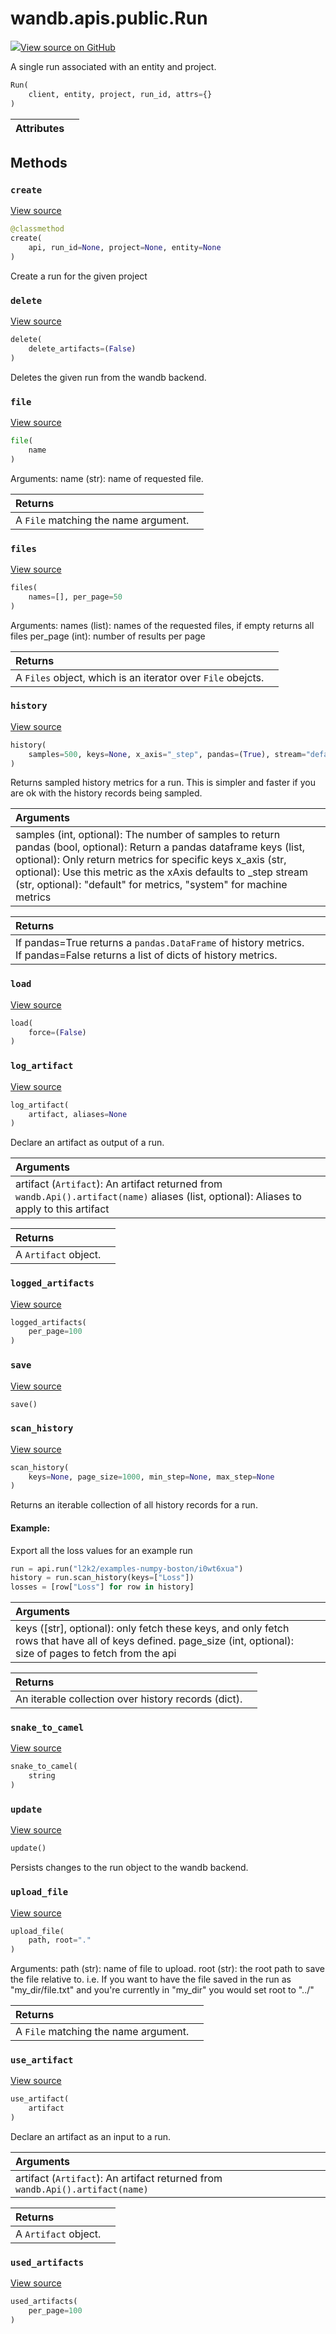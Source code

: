 # wandb.apis.public.Run

[![](https://www.tensorflow.org/images/GitHub-Mark-32px.png)View source on GitHub](https://www.github.com/wandb/client/tree/v0.11.0/wandb/apis/public.py#L846-L1403)

A single run associated with an entity and project.

```python
Run(
    client, entity, project, run_id, attrs={}
)
```

| Attributes |  |
| :--- | :--- |


## Methods

### `create` <a id="create"></a>

[View source](https://www.github.com/wandb/client/tree/v0.11.0/wandb/apis/public.py#L928-L968)

```python
@classmethod
create(
    api, run_id=None, project=None, entity=None
)
```

Create a run for the given project

### `delete` <a id="delete"></a>

[View source](https://www.github.com/wandb/client/tree/v0.11.0/wandb/apis/public.py#L1063-L1097)

```python
delete(
    delete_artifacts=(False)
)
```

Deletes the given run from the wandb backend.

### `file` <a id="file"></a>

[View source](https://www.github.com/wandb/client/tree/v0.11.0/wandb/apis/public.py#L1159-L1168)

```python
file(
    name
)
```

Arguments: name \(str\): name of requested file.

| Returns |  |
| :--- | :--- |
| A `File` matching the name argument. |  |

### `files` <a id="files"></a>

[View source](https://www.github.com/wandb/client/tree/v0.11.0/wandb/apis/public.py#L1147-L1157)

```python
files(
    names=[], per_page=50
)
```

Arguments: names \(list\): names of the requested files, if empty returns all files per\_page \(int\): number of results per page

| Returns |  |
| :--- | :--- |
| A `Files` object, which is an iterator over `File` obejcts. |  |

### `history` <a id="history"></a>

[View source](https://www.github.com/wandb/client/tree/v0.11.0/wandb/apis/public.py#L1193-L1232)

```python
history(
    samples=500, keys=None, x_axis="_step", pandas=(True), stream="default"
)
```

Returns sampled history metrics for a run. This is simpler and faster if you are ok with the history records being sampled.

| Arguments |  |
| :--- | :--- |
| samples \(int, optional\): The number of samples to return pandas \(bool, optional\): Return a pandas dataframe keys \(list, optional\): Only return metrics for specific keys x\_axis \(str, optional\): Use this metric as the xAxis defaults to \_step stream \(str, optional\): "default" for metrics, "system" for machine metrics |  |

| Returns |  |
| :--- | :--- |
| If pandas=True returns a `pandas.DataFrame` of history metrics. If pandas=False returns a list of dicts of history metrics. |  |

### `load` <a id="load"></a>

[View source](https://www.github.com/wandb/client/tree/v0.11.0/wandb/apis/public.py#L970-L1031)

```python
load(
    force=(False)
)
```

### `log_artifact` <a id="log_artifact"></a>

[View source](https://www.github.com/wandb/client/tree/v0.11.0/wandb/apis/public.py#L1325-L1357)

```python
log_artifact(
    artifact, aliases=None
)
```

Declare an artifact as output of a run.

| Arguments |  |
| :--- | :--- |
| artifact \(`Artifact`\): An artifact returned from `wandb.Api().artifact(name)` aliases \(list, optional\): Aliases to apply to this artifact |  |

| Returns |  |
| :--- | :--- |
| A `Artifact` object. |  |

### `logged_artifacts` <a id="logged_artifacts"></a>

[View source](https://www.github.com/wandb/client/tree/v0.11.0/wandb/apis/public.py#L1290-L1292)

```python
logged_artifacts(
    per_page=100
)
```

### `save` <a id="save"></a>

[View source](https://www.github.com/wandb/client/tree/v0.11.0/wandb/apis/public.py#L1099-L1100)

```python
save()
```

### `scan_history` <a id="scan_history"></a>

[View source](https://www.github.com/wandb/client/tree/v0.11.0/wandb/apis/public.py#L1234-L1288)

```python
scan_history(
    keys=None, page_size=1000, min_step=None, max_step=None
)
```

Returns an iterable collection of all history records for a run.

#### Example:

Export all the loss values for an example run

```python
run = api.run("l2k2/examples-numpy-boston/i0wt6xua")
history = run.scan_history(keys=["Loss"])
losses = [row["Loss"] for row in history]
```

| Arguments |  |
| :--- | :--- |
| keys \(\[str\], optional\): only fetch these keys, and only fetch rows that have all of keys defined. page\_size \(int, optional\): size of pages to fetch from the api |  |

| Returns |  |
| :--- | :--- |
| An iterable collection over history records \(dict\). |  |

### `snake_to_camel` <a id="snake_to_camel"></a>

[View source](https://www.github.com/wandb/client/tree/v0.11.0/wandb/apis/public.py#L567-L569)

```python
snake_to_camel(
    string
)
```

### `update` <a id="update"></a>

[View source](https://www.github.com/wandb/client/tree/v0.11.0/wandb/apis/public.py#L1033-L1061)

```python
update()
```

Persists changes to the run object to the wandb backend.

### `upload_file` <a id="upload_file"></a>

[View source](https://www.github.com/wandb/client/tree/v0.11.0/wandb/apis/public.py#L1170-L1191)

```python
upload_file(
    path, root="."
)
```

Arguments: path \(str\): name of file to upload. root \(str\): the root path to save the file relative to. i.e. If you want to have the file saved in the run as "my\_dir/file.txt" and you're currently in "my\_dir" you would set root to "../"

| Returns |  |
| :--- | :--- |
| A `File` matching the name argument. |  |

### `use_artifact` <a id="use_artifact"></a>

[View source](https://www.github.com/wandb/client/tree/v0.11.0/wandb/apis/public.py#L1298-L1323)

```python
use_artifact(
    artifact
)
```

Declare an artifact as an input to a run.

| Arguments |  |
| :--- | :--- |
| artifact \(`Artifact`\): An artifact returned from `wandb.Api().artifact(name)` |  |

| Returns |  |
| :--- | :--- |
| A `Artifact` object. |  |

### `used_artifacts` <a id="used_artifacts"></a>

[View source](https://www.github.com/wandb/client/tree/v0.11.0/wandb/apis/public.py#L1294-L1296)

```python
used_artifacts(
    per_page=100
)
```


